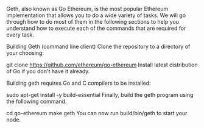 Geth, also known as Go Ethereum, is the most popular Ethereum implementation that allows you to do a wide variety of tasks. We will go through how to do most of them in the following sections to help you understand how to execute each of the commands that are required for every task.

Building Geth (command line client)
Clone the repository to a directory of your choosing:

git clone https://github.com/ethereum/go-ethereum
Install latest distribution of Go if you don't have it already.

Building geth requires Go and C compilers to be installed:

sudo apt-get install -y build-essential
Finally, build the geth program using the following command.

cd go-ethereum
make geth
You can now run build/bin/geth to start your node.